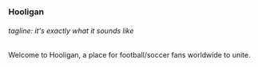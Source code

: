 ### Hooligan
###### tagline: it's exactly what it sounds like

Welcome to Hooligan, a place for football/soccer fans worldwide to unite.